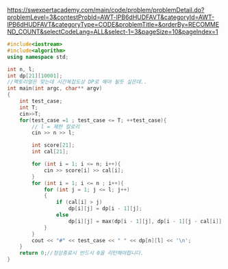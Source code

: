 https://swexpertacademy.com/main/code/problem/problemDetail.do?problemLevel=3&contestProbId=AWT-lPB6dHUDFAVT&categoryId=AWT-lPB6dHUDFAVT&categoryType=CODE&problemTitle=&orderBy=RECOMMEND_COUNT&selectCodeLang=ALL&select-1=3&pageSize=10&pageIndex=1
```c++
#include<iostream>
#include<algorithm>
using namespace std;

int n, l;
int dp[21][10001];
//팩토리얼은 맞는데 시간복잡도상 DP로 해야 될듯 싶은데..
int main(int argc, char** argv)
{
	int test_case;
	int T;
	cin>>T;
	for(test_case =1 ; test_case <= T; ++test_case){
        // l = 제한 칼로리
		cin >> n >> l;

		int score[21];
		int cal[21];

		for (int i = 1; i <= n; i++){
			cin >> score[i] >> cal[i];
		}
		for (int i = 1; i <= n ; i++){
	    	for (int j = 1; j <= l; j++)
			{
				if (cal[i] > j)
					dp[i][j] = dp[i - 1][j];
				else
					dp[i][j] = max(dp[i - 1][j], dp[i - 1][j - cal[i]] + score[i]);
			}
		}
		cout << "#" << test_case << " " << dp[n][l] << '\n';
	}
	return 0;//정상종료시 반드시 0을 리턴해야합니다.
}
```